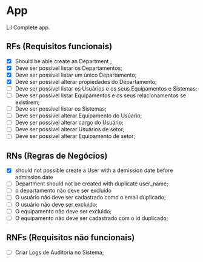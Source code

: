 # App

Lil Complete app.

## RFs (Requisitos funcionais)

- [x] Should be able create an Department ;
- [x] Deve ser possivel listar os Departamentos;
- [x] Deve ser possivel listar um único Departamento;
- [x] Deve ser possivel alterar propiedades do Departamento;
- [ ] Deve ser possivel listar os Usuários e os seus Equipamentos e Sistemas;
- [ ] Deve ser possivel listar Equipamentos e os seus relacionamentos se existirem;
- [ ] Deve ser possivel listar os Sistemas;
- [ ] Deve ser possivel alterar Equipamento do Usúario;
- [ ] Deve ser possivel alterar cargo do Usuário;
- [ ] Deve ser possivel alterar Usuários de setor;
- [ ] Deve ser possivel alterar Equipamento de setor;

## RNs (Regras de Negócios)

- [x] should not possible create a User with a demission date before admission date
- [ ] Department should not be created with duplicate user_name;
- [ ] o departamento não deve ser excluido
- [ ] O usuário não deve ser cadastrado como o email duplicado;
- [ ] O usuário não deve ser excluido;
- [ ] O equipamento não deve ser excluido;
- [ ] O equipamento não deve ser cadastrado com o id duplicado;

## RNFs (Requisitos não funcionais)

- [ ] Criar Logs de Auditoria no Sistema;
